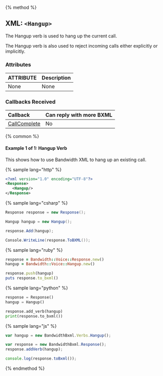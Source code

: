 {% method %}
## XML: `<Hangup>`
The Hangup verb is used to hang up the current call.

The Hangup verb is also used to reject incoming calls either explicitly or implicitly.


### Attributes

| ATTRIBUTE | Description |
|:----------|:------------|
| None      | None        |

### Callbacks Received

| Callback                         | Can reply with more BXML |
|:---------------------------------|:-------------------------|
| [CallComplete](../callbacks/disconnect.md) | No                      |

{% common %}


#### Example 1 of 1: Hangup Verb
This shows how to use Bandwidth XML to hang up an existing call.

{% sample lang="http" %}


```XML
<?xml version="1.0" encoding="UTF-8"?>
<Response>
   <Hangup/>
</Response>
```

{% sample lang="csharp" %}

```csharp
Response response = new Response();

Hangup hangup = new Hangup();

response.Add(hangup);

Console.WriteLine(response.ToBXML());
```


{% sample lang="ruby" %}

```ruby
response = Bandwidth::Voice::Response.new()
hangup = Bandwidth::Voice::Hangup.new()

response.push(hangup)
puts response.to_bxml()
```

{% sample lang="python" %}

```python
response = Response()
hangup = Hangup()

response.add_verb(hangup)
print(response.to_bxml())
```

{% sample lang="js" %}

```js
var hangup = new BandwidthBxml.Verbs.Hangup();

var response = new BandwidthBxml.Response();
response.addVerb(hangup);

console.log(response.toBxml());
```

{% endmethod %}
